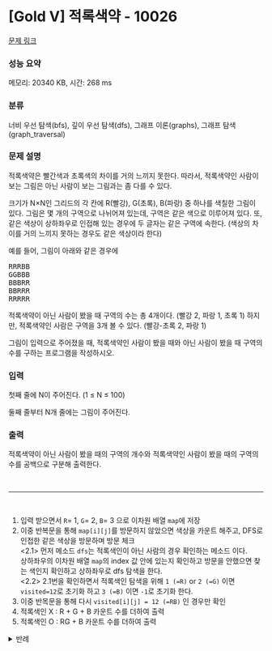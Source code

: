# [Gold V] 적록색약 - 10026

[문제 링크](https://www.acmicpc.net/problem/10026)

### 성능 요약

메모리: 20340 KB, 시간: 268 ms

### 분류

너비 우선 탐색(bfs), 깊이 우선 탐색(dfs), 그래프 이론(graphs), 그래프 탐색(graph_traversal)

### 문제 설명

<p>적록색약은 빨간색과 초록색의 차이를 거의 느끼지 못한다. 따라서, 적록색약인 사람이 보는 그림은 아닌 사람이 보는 그림과는 좀 다를 수 있다.</p>

<p>크기가 N×N인 그리드의 각 칸에 R(빨강), G(초록), B(파랑) 중 하나를 색칠한 그림이 있다. 그림은 몇 개의 구역으로 나뉘어져 있는데, 구역은 같은 색으로 이루어져 있다. 또, 같은 색상이 상하좌우로 인접해 있는 경우에 두 글자는 같은 구역에 속한다. (색상의 차이를 거의 느끼지 못하는 경우도 같은 색상이라 한다)</p>

<p>예를 들어, 그림이 아래와 같은 경우에</p>

<pre>RRRBB
GGBBB
BBBRR
BBRRR
RRRRR</pre>

<p>적록색약이 아닌 사람이 봤을 때 구역의 수는 총 4개이다. (빨강 2, 파랑 1, 초록 1) 하지만, 적록색약인 사람은 구역을 3개 볼 수 있다. (빨강-초록 2, 파랑 1)</p>

<p>그림이 입력으로 주어졌을 때, 적록색약인 사람이 봤을 때와 아닌 사람이 봤을 때 구역의 수를 구하는 프로그램을 작성하시오.</p>

### 입력

 <p>첫째 줄에 N이 주어진다. (1 ≤ N ≤ 100)</p>

<p>둘째 줄부터 N개 줄에는 그림이 주어진다.</p>

### 출력

 <p>적록색약이 아닌 사람이 봤을 때의 구역의 개수와 적록색약인 사람이 봤을 때의 구역의 수를 공백으로 구분해 출력한다.</p>


<br>

---

<br>

1. 입력 받으면서 `R`= 1, `G`= 2, `B`= 3 으로 이차원 배열 `map`에 저장
2. 이중 반복문을 통해 `map[i][j]`를 방문하지 않았으면 색상을 카운트 해주고, DFS로 인접한 같은 색상을 방문하며 방문 체크<br>
<2.1> 먼저 메소드 `dfs`는 적록색인이 아닌 사람의 경우 확인하는 메소드 이다. <br>
상하좌우의 이차원 배열 `map`의 index 값 안에 있는지 확인하고 방문을 안했으면 찾는 색인지 확인하고 상하좌우로 dfs 탐색을 한다. <br>
<2.2> 2.1번을 확인하면서 적록색인 탐색을 위해 `1 (=R)` or `2 (=G)` 이면 `visited=12`로 초기화 하고 `3 (=B)` 이면 `-1`로 초기화 한다. 
3. 이중 반목문을 통해 다시 `visited[i][j] = 12 (=RB)` 인 경우만 확인
4. 적록색인 X : R + G + B 카운트 수를 더하여 출력
5. 적록색인 O : RG + B 카운트 수를 더하여 출력


<details>
<summary> 반례</summary>
반례 1

```
3
RGB
RGB
RGB
=> 3 2
```

<br>

반례 2
```
3
RGB
GBR
BRG
=> 9 5
```
</details>



